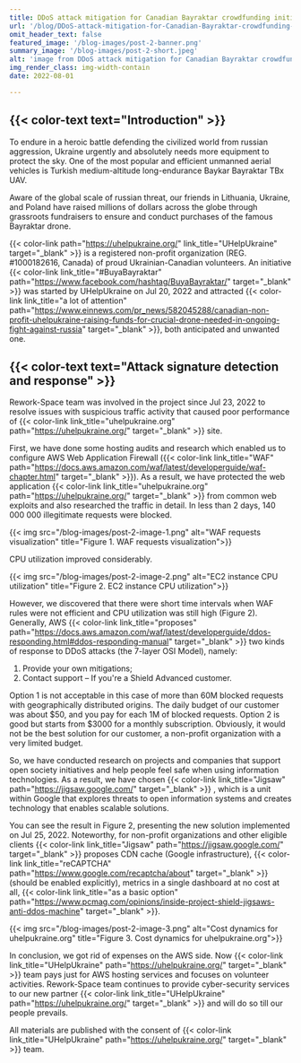 ```yaml
---
title: DDoS attack mitigation for Canadian Bayraktar crowdfunding initiative
url: '/blog/DDoS-attack-mitigation-for-Canadian-Bayraktar-crowdfunding-initiative'
omit_header_text: false
featured_image: '/blog-images/post-2-banner.png'
summary_image: '/blog-images/post-2-short.jpeg'
alt: 'image from DDoS attack mitigation for Canadian Bayraktar crowdfunding initiative'
img_render_class: img-width-contain
date: 2022-08-01

---
```


## {{< color-text text="Introduction" >}}

To endure in a heroic battle defending the civilized world from russian aggression, Ukraine urgently and absolutely 
needs more equipment to protect the sky. One of the most popular and efficient unmanned aerial vehicles is Turkish 
medium-altitude long-endurance Baykar Bayraktar TBx UAV.

Aware of the global scale of russian threat, our friends in Lithuania, Ukraine, and Poland have raised millions of 
dollars across the globe through grassroots fundraisers to ensure and conduct purchases of the famous Bayraktar drone.

{{< color-link path="https://uhelpukraine.org/" link_title="UHelpUkraine" target="_blank" >}} 
is a registered non-profit organization (REG. #1000182616, Canada) of proud Ukrainian-Canadian volunteers. An initiative
{{< color-link link_title="#BuyaBayraktar" path="https://www.facebook.com/hashtag/BuyaBayraktar/" target="_blank" >}}
was started by UHelpUkraine on Jul 20, 2022 and attracted
{{< color-link link_title="a lot of attention" path="https://www.einnews.com/pr_news/582045288/canadian-non-profit-uhelpukraine-raising-funds-for-crucial-drone-needed-in-ongoing-fight-against-russia" target="_blank" >}}, 
both anticipated and unwanted one.

## {{< color-text text="Attack signature detection and response" >}}

Rework-Space team was involved in the project since Jul 23, 2022 to resolve issues with suspicious traffic activity 
that caused poor performance of
{{< color-link link_title="uhelpukraine.org" path="https://uhelpukraine.org/" target="_blank" >}}
site.

First, we have done some hosting audits and research which enabled us to configure AWS Web Application Firewall
({{< color-link link_title="WAF" path="https://docs.aws.amazon.com/waf/latest/developerguide/waf-chapter.html" target="_blank" >}}).
As a result, we have protected the web application
{{< color-link link_title="uhelpukraine.org" path="https://uhelpukraine.org/" target="_blank" >}}
from common web exploits and also researched the traffic in detail. In less than 2 days, 140 000 000 illegitimate 
requests were blocked.

{{< img src="/blog-images/post-2-image-1.png" alt="WAF requests visualization" title="Figure 1. WAF requests visualization">}}

CPU utilization improved considerably.

{{< img src="/blog-images/post-2-image-2.png" alt="EC2 instance CPU utilization" title="Figure 2. EC2 instance CPU utilization">}}

However, we discovered that there were short time intervals when WAF rules were not efficient and CPU utilization was 
still high (Figure 2). Generally, AWS
{{< color-link link_title="proposes" path="https://docs.aws.amazon.com/waf/latest/developerguide/ddos-responding.html#ddos-responding-manual" target="_blank" >}}
two kinds of  response to DDoS attacks (the 7-layer OSI Model), namely:
1. Provide your own mitigations;
2. Contact support – If you're a Shield Advanced customer.

Option 1 is not acceptable in this case of more than 60M blocked requests with geographically distributed origins. 
The daily budget of our customer was about $50, and you pay for each 1M of blocked requests. Option 2 is good but 
starts from $3000 for a monthly subscription. Obviously, it would not be the best solution for our customer, a 
non-profit organization with a very limited budget.

So, we have conducted research on projects and companies that support open society initiatives and help people feel 
safe when using information technologies. As a result, we have chosen
{{< color-link link_title="Jigsaw" path="https://jigsaw.google.com/" target="_blank" >}}
, which is a unit within Google that explores threats to open information systems and creates technology that enables 
scalable solutions.

You can see the result in Figure 2, presenting the new solution implemented on Jul 25, 2022. Noteworthy, for non-profit 
organizations and other eligible clients
{{< color-link link_title="Jigsaw" path="https://jigsaw.google.com/" target="_blank" >}}
proposes CDN cache (Google infrastructure),
{{< color-link link_title="reCAPTCHA" path="https://www.google.com/recaptcha/about" target="_blank" >}}
(should be enabled explicitly), metrics in a single dashboard at no cost at all,
{{< color-link link_title="as a basic option" path="https://www.pcmag.com/opinions/inside-project-shield-jigsaws-anti-ddos-machine" target="_blank" >}}.

{{< img src="/blog-images/post-2-image-3.png" alt="Cost dynamics for uhelpukraine.org" title="Figure 3. Cost dynamics for uhelpukraine.org">}}

In conclusion, we got rid of expenses on the AWS side. Now
{{< color-link link_title="UHelpUkraine" path="https://uhelpukraine.org/" target="_blank" >}}
team pays just for AWS hosting services and focuses on volunteer activities. Rework-Space team continues to provide 
cyber-security services to our new partner
{{< color-link link_title="UHelpUkraine" path="https://uhelpukraine.org/" target="_blank" >}}
and will do so till our people prevails.

All materials are published with the consent of
{{< color-link link_title="UHelpUkraine" path="https://uhelpukraine.org/" target="_blank" >}} 
team.
